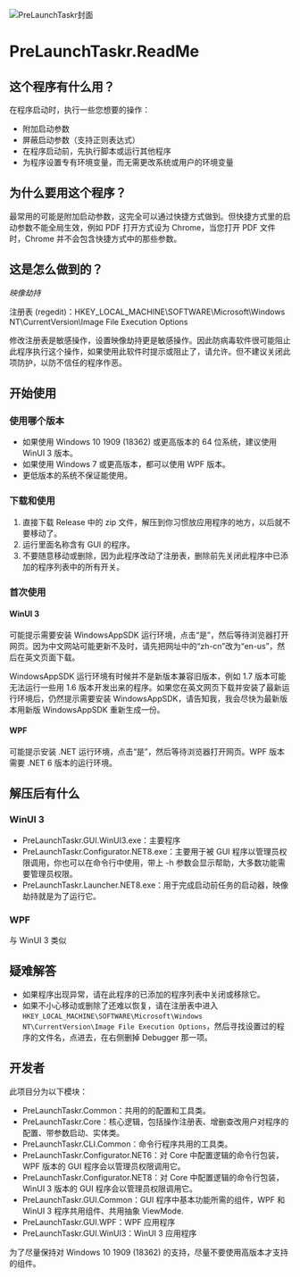 ![PreLaunchTaskr封面](https://github.com/user-attachments/assets/9249bb36-5e66-4205-9f44-9838c8424016)

# PreLaunchTaskr.ReadMe

## 这个程序有什么用？

在程序启动时，执行一些您想要的操作：

- 附加启动参数
- 屏蔽启动参数（支持正则表达式）
- 在程序启动前，先执行脚本或运行其他程序
- 为程序设置专有环境变量，而无需更改系统或用户的环境变量

## 为什么要用这个程序？

最常用的可能是附加启动参数，这完全可以通过快捷方式做到。但快捷方式里的启动参数不能全局生效，例如 PDF 打开方式设为 Chrome，当您打开 PDF 文件时，Chrome 并不会包含快捷方式中的那些参数。

## 这是怎么做到的？

*映像劫持*

注册表 (regedit)：HKEY_LOCAL_MACHINE\SOFTWARE\Microsoft\Windows NT\CurrentVersion\Image File Execution Options

修改注册表是敏感操作，设置映像劫持更是敏感操作。因此防病毒软件很可能阻止此程序执行这个操作，如果使用此软件时提示或阻止了，请允许。但不建议关闭此项防护，以防不信任的程序作恶。

## 开始使用

### 使用哪个版本

- 如果使用 Windows 10 1909 (18362) 或更高版本的 64 位系统，建议使用 WinUI 3 版本。
- 如果使用 Windows 7 或更高版本，都可以使用 WPF 版本。
- 更低版本的系统不保证能使用。

### 下载和使用

1. 直接下载 Release 中的 zip 文件，解压到你习惯放应用程序的地方，以后就不要移动了。
2. 运行里面名称含有 GUI 的程序。
3. 不要随意移动或删除，因为此程序改动了注册表，删除前先关闭此程序中已添加的程序列表中的所有开关。

### 首次使用

#### WinUI 3

可能提示需要安装 WindowsAppSDK 运行环境，点击“是”，然后等待浏览器打开网页。因为中文网站可能更新不及时，请先把网址中的“zh-cn”改为“en-us”，然后在英文页面下载。

WindowsAppSDK 运行环境有时候并不是新版本兼容旧版本，例如 1.7 版本可能无法运行一些用 1.6 版本开发出来的程序。如果您在英文网页下载并安装了最新运行环境后，仍然提示需要安装 WindowsAppSDK，请告知我，我会尽快为最新版本用新版 WindowsAppSDK 重新生成一份。

#### WPF

可能提示安装 .NET 运行环境，点击“是”，然后等待浏览器打开网页。WPF 版本需要 .NET 6 版本的运行环境。

## 解压后有什么

### WinUI 3

- PreLaunchTaskr.GUI.WinUI3.exe：主要程序
- PreLaunchTaskr.Configurator.NET8.exe：主要用于被 GUI 程序以管理员权限调用，你也可以在命令行中使用，带上 -h 参数会显示帮助，大多数功能需要管理员权限。
- PreLaunchTaskr.Launcher.NET8.exe：用于完成启动前任务的启动器，映像劫持就是为了运行它。

### WPF

与 WinUI 3 类似

## 疑难解答

- 如果程序出现异常，请在此程序的已添加的程序列表中关闭或移除它。
- 如果不小心移动或删除了还难以恢复，请在注册表中进入 ```HKEY_LOCAL_MACHINE\SOFTWARE\Microsoft\Windows NT\CurrentVersion\Image File Execution Options```，然后寻找设置过的程序的文件名，点进去，在右侧删掉 Debugger 那一项。

## 开发者

此项目分为以下模块：

- PreLaunchTaskr.Common：共用的的配置和工具类。
- PreLaunchTaskr.Core：核心逻辑，包括操作注册表、增删查改用户对程序的配置、带参数启动、实体类。
- PreLaunchTaskr.CLI.Common：命令行程序共用的工具类。
- PreLaunchTaskr.Configurator.NET6：对 Core 中配置逻辑的命令行包装，WPF 版本的 GUI 程序会以管理员权限调用它。
- PreLaunchTaskr.Configurator.NET8：对 Core 中配置逻辑的命令行包装，WinUI 3 版本的 GUI 程序会以管理员权限调用它。
- PreLaunchTaskr.GUI.Common：GUI 程序中基本功能所需的组件，WPF 和 WinUI 3 程序共用组件、共用抽象 ViewMode.
- PreLaunchTaskr.GUI.WPF：WPF 应用程序
- PreLaunchTaskr.GUI.WinUI3：WinUI 3 应用程序

为了尽量保持对 Windows 10 1909 (18362) 的支持，尽量不要使用高版本才支持的组件。
